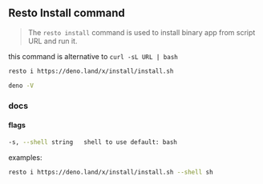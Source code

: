 ## **Resto Install** command

> The `resto install` command is used to install binary app from script URL and run it.

this command is alternative to `curl -sL URL | bash`

```bash
resto i https://deno.land/x/install/install.sh

deno -V
```

### docs

#### flags

```bash
-s, --shell string   shell to use default: bash
```

examples:

```bash
resto i https://deno.land/x/install/install.sh --shell sh
```
